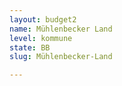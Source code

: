 ```yaml
---
layout: budget2
name: Mühlenbecker Land
level: kommune
state: BB
slug: Mühlenbecker-Land

---
```




